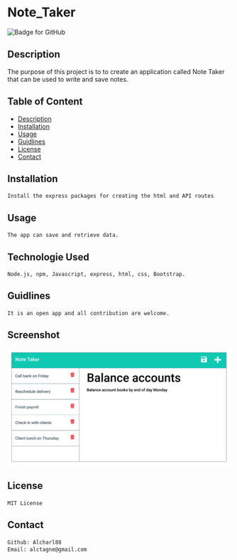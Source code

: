 # Note_Taker

![Badge for GitHub](https://img.shields.io/github/languages/top/Alcharl88/undefined?style=flat&logo=appveyor) 

## Description

  The purpose of this project is to to create an application called Note Taker that can be used to write and save notes.

  ## Table of Content 

  * [Description](#descripton) 
  * [Installation](#installation) 
  * [Usage](#usage) 
  * [Guidlines](#guidlines) 
  * [License](#license) 
  * [Contact](#contact) 
    
## Installation
    
    Install the express packages for creating the html and API routes
    
## Usage
    
    The app can save and retrieve data.

## Technologie Used

    Node.js, npm, Javascript, express, html, css, Bootstrap.
    
## Guidlines
    
    It is an open app and all contribution are welcome.

## Screenshot

![homepage](./public/assets/images/demo-02.png)
    
## License
    
    MIT License
    
##  Contact

    Github: Alcharl88
    Email: alctagne@gmail.com
    